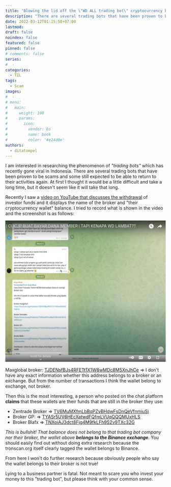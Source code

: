 ```yaml
---
title: "Blowing the lid off the \"WD ALL trading bot\" cryptocurrency balance"
description: "There are several trading bots that have been proven to be scams and some still expected to be able to return to their activities again. At first I thought it would be a little difficult and take a long time, but it doesn't seem like it will take that long."
date: 2022-03-12T01:15:58+07:00
lastmod:
draft: false
noindex: false
featured: false
pinned: false
# comments: false
series:
#  - 
categories:
  - TIL
tags:
  - Scam
images:
#  - 
# menu:
#   main:
#     weight: 100
#     params:
#       icon:
#         vendor: bs
#         name: book
#         color: '#e24d0e'
authors:
  - ditatompel
---
```


I am interested in researching the phenomenon of *"trading bots"* which has recently gone viral in Indonesia. There are several trading bots that have been proven to be scams and some still expected to be able to return to their activities again. At first I thought it would be a little difficult and take a long time, but it doesn't seem like it will take that long.

<!--more-->

Recently I saw a [video on YouTube that discusses the withdrawal](https://r.vr4.me/jk06Z) of investor funds and it displays the name of the broker and "their cryptocurrency wallet" balance. I tried to record what is shown in the video and the screenshot is as follows:

![](blowing-the-lid-off-the-wd-all-trading-bot-cryptocurrency-balance.jpg#center)

Maxglobal broker: [TJDENsfBJs4RFETt1X1W8wMDc8M5XnJhCe](https://r.vr4.me/bmQPs) => I don't have any exact information whether this address belongs to a broker or an exchange. But from the number of transactions I think the wallet belong to exchange, not broker.

Then this is the most interesting, a person who posted on the chat platform **claims** that these wallets are their funds that are still in the broker they use:
- Zentrade Broker => [TV6MuMXfmLbBqPZvBHdwFsDnQeVfnmiuSi](https://r.vr4.me/RsIHm)
- Broker GP: => [TYASr5UV6HEcXatwdFQfmLVUqQQQMUxHLS](https://r.vr4.me/R1CMZ)
- Broker Blafx => [TNXoiAJ3dct8Fjg4M9fkLFh9S2v9TXc32G](https://r.vr4.me/N8Qvs)

_This is bullshit! That balance does not belong to that trading bot company nor their broker, the wallet above **belongs to the Binance exchange**_. You should easily find out without doing extra research because the tronscan.org itself clearly tagged the wallet belongs to Binance.

From here I won't do further research because obviously people who say the wallet belongs to their broker is not true!

Lying to a business partner is fatal. Not meant to scare you who invest your money to this "trading bot", but please think with your common sense.